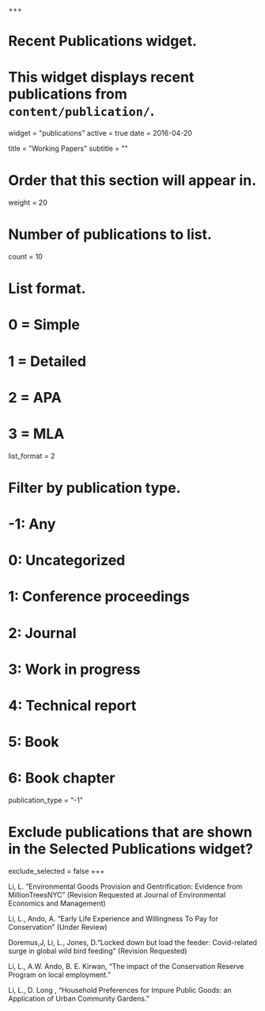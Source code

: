 +++
# Recent Publications widget.
# This widget displays recent publications from `content/publication/`.
widget = "publications"
active = true
date = 2016-04-20

title = "Working Papers"
subtitle = ""

# Order that this section will appear in.
weight = 20

# Number of publications to list.
count = 10

# List format.
#   0 = Simple
#   1 = Detailed
#   2 = APA
#   3 = MLA
list_format = 2

# Filter by publication type.
# -1: Any
#  0: Uncategorized
#  1: Conference proceedings
#  2: Journal
#  3: Work in progress
#  4: Technical report
#  5: Book
#  6: Book chapter
publication_type = "-1"

# Exclude publications that are shown in the Selected Publications widget?
exclude_selected = false
+++

Li, L. “Environmental Goods Provision and Gentrification: Evidence from MillionTreesNYC” (Revision Requested at Journal of Environmental Economics and Management)

Li, L., Ando, A. “Early Life Experience and Willingness To Pay for Conservation” (Under Review)

Doremus,J, Li, L., Jones, D.“Locked down but load the feeder: Covid-related surge in global wild bird feeding” (Revision Requested)

Li, L., A.W. Ando, B. E. Kirwan, “The impact of the Conservation Reserve Program on local employment.”

Li, L., D. Long , “Household Preferences for Impure Public Goods: an Application of Urban Community Gardens.”

